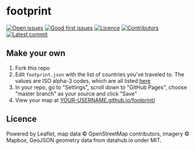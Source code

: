 # footprint

[![Open issues](https://img.shields.io/github/issues-raw/robinmetral/footprint.svg)](https://github.com/robinmetral/footprint/issues)
[![Good first issues](https://img.shields.io/github/issues/robinmetral/footprint/good%20first%20issue.svg)](https://github.com/robinmetral/footprint/issues?q=is%3Aissue+is%3Aopen+label%3A%22good+first+issue%22)
[![Licence](https://img.shields.io/github/license/robinmetral/footprint.svg)](https://github.com/robinmetral/footprint/blob/master/LICENSE)
[![Contributors](https://img.shields.io/github/contributors/robinmetral/footprint.svg)](https://github.com/robinmetral/footprint/graphs/contributors)
[![Latest commit](https://img.shields.io/github/last-commit/robinmetral/footprint.svg)](https://github.com/robinmetral/footprint/commits/master)

## Make your own

 1. Fork this repo
 2. Edit `footprint.json` with the list of countries you've traveled to. The values are ISO alpha-3 codes, which are all listed [here](https://www.iso.org/obp/ui/)
 3. In your repo, go to "Settings", scroll down to "GitHub Pages", choose "master branch" as your source and click "Save"
 4. View your map at [YOUR-USERNAME.github.io/footprint/](YOUR-USERNAME.github.io/footprint/)

## Licence

Powered by Leaflet, map data © OpenStreetMap contributors, imagery © Mapbox, GeoJSON geometry data from datahub.io under MIT.
